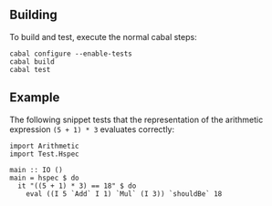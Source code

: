Building
--------

To build and test, execute the normal cabal steps:

    cabal configure --enable-tests
    cabal build
    cabal test

Example
-------

The following snippet tests that the representation of the arithmetic expression `(5 + 1) * 3` evaluates correctly:

~~~ {.haskell .literate}
import Arithmetic
import Test.Hspec

main :: IO ()
main = hspec $ do
  it "((5 + 1) * 3) == 18" $ do
    eval ((I 5 `Add` I 1) `Mul` (I 3)) `shouldBe` 18
~~~
